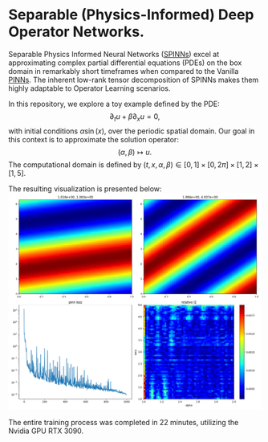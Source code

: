 # Separable (Physics-Informed) Deep Operator Networks.

Separable Physics Informed Neural Networks ([SPINNs](https://github.com/stnamjef/SPINN)) excel at approximating complex partial differential equations (PDEs) on the box domain in remarkably short timeframes when compared to the Vanilla [PINNs](https://github.com/maziarraissi/PINNs).
The inherent low-rank tensor decomposition of SPINNs makes them highly adaptable to Operator Learning scenarios.

In this repository, we explore a toy example defined by the PDE:
$$ \partial_t u +\beta\partial_xu = 0,$$
with initial conditions $\alpha \sin(x)$, over the periodic spatial domain.
Our goal in this context is to approximate the solution operator:
$$ (\alpha, \beta) \mapsto u.$$
The computational domain is defined by $(t,x,\alpha, \beta) \in [0, 1]\times [0, 2\pi]\times [1, 2] \times [1, 5]$.

The resulting visualization is presented below:
![train](figures/from_ab_to_u.png "training results")

The entire training process was completed in 22 minutes, utilizing the Nvidia GPU RTX 3090.